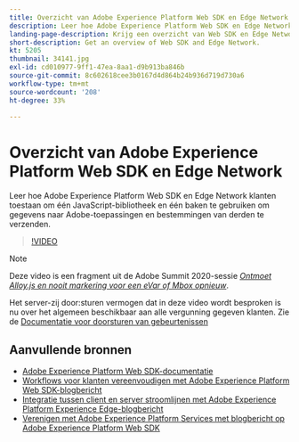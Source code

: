 ```yaml
---
title: Overzicht van Adobe Experience Platform Web SDK en Edge Network
description: Leer hoe Adobe Experience Platform Web SDK en Edge Network klanten toestaan om één JavaScript-bibliotheek en één baken te gebruiken om gegevens naar Adobe-toepassingen en bestemmingen van derden te verzenden.
landing-page-description: Krijg een overzicht van Web SDK en Edge Network.
short-description: Get an overview of Web SDK and Edge Network.
kt: 5205
thumbnail: 34141.jpg
exl-id: cd010977-9ff1-47ea-8aa1-d9b913ba846b
source-git-commit: 8c602618cee3b0167d4d864b24b936d719d730a6
workflow-type: tm+mt
source-wordcount: '208'
ht-degree: 33%

---
```


# Overzicht van Adobe Experience Platform Web SDK en Edge Network

Leer hoe Adobe Experience Platform Web SDK en Edge Network klanten toestaan om één JavaScript-bibliotheek en één baken te gebruiken om gegevens naar Adobe-toepassingen en bestemmingen van derden te verzenden.

>[!VIDEO](https://video.tv.adobe.com/v/34141?quality=12&learn=on)

>[!NOTE]
>
>Deze video is een fragment uit de Adobe Summit 2020-sessie *[Ontmoet Alloy.js en nooit markering voor een eVar of Mbox opnieuw](https://business.adobe.com/summit/2020/with-alloy-js-never-tag-for-an-evar-or-mbox-again.html)*.
>
>Het server-zij door:sturen vermogen dat in deze video wordt besproken is nu over het algemeen beschikbaar aan alle vergunning gegeven klanten. Zie de [Documentatie voor doorsturen van gebeurtenissen](https://experienceleague.adobe.com/docs/experience-platform/tags/event-forwarding/overview.html)

## Aanvullende bronnen

* [Adobe Experience Platform Web SDK-documentatie](https://experienceleague.adobe.com/docs/experience-platform/edge/home.html)
* [Workflows voor klanten vereenvoudigen met Adobe Experience Platform Web SDK-blogbericht](https://medium.com/adobetech/simplifying-customer-workflows-with-adobe-experience-platform-web-sdk-4e54fe134f4a)
* [Integratie tussen client en server stroomlijnen met Adobe Experience Platform Experience Edge-blogbericht](https://medium.com/adobetech/streamlining-client-server-integrations-with-adobe-experience-platform-experience-edge-1caaef887172)
* [Verenigen met Adobe Experience Platform Services met blogbericht op Adobe Experience Platform Web SDK](https://medium.com/adobetech/unify-your-adobe-experience-platform-services-with-adobe-experience-platform-web-sdk-75cf6851a9fc)
